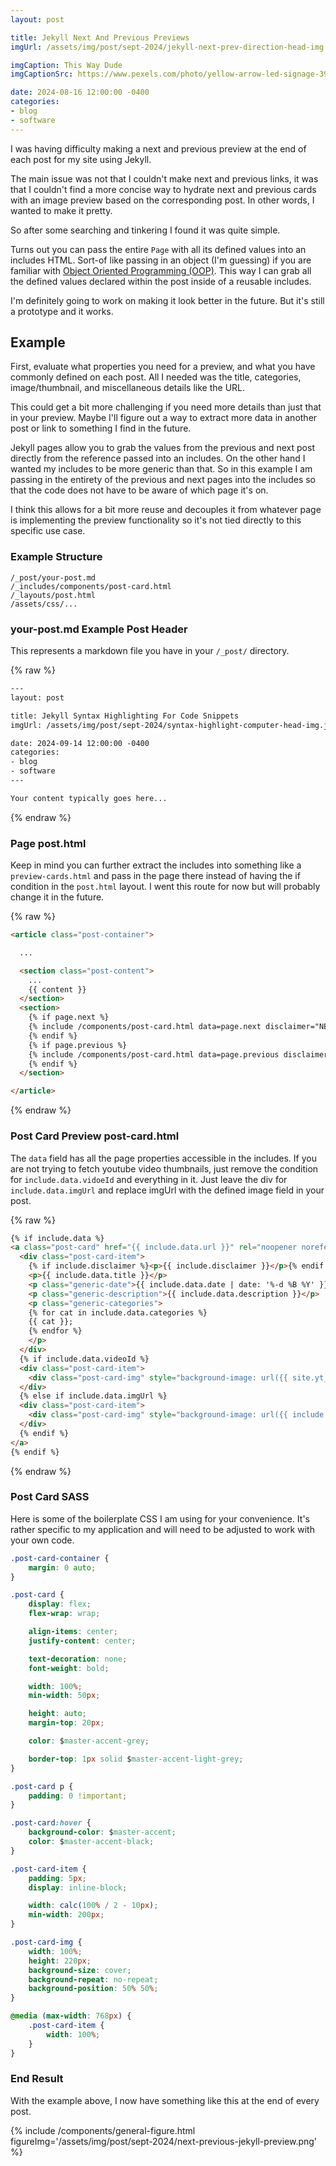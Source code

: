 ```yaml
---
layout: post

title: Jekyll Next And Previous Previews
imgUrl: /assets/img/post/sept-2024/jekyll-next-prev-direction-head-img.jpg

imgCaption: This Way Dude
imgCaptionSrc: https://www.pexels.com/photo/yellow-arrow-led-signage-394377/

date: 2024-08-16 12:00:00 -0400
categories:
- blog
- software
---
```


I was having difficulty making a next and previous preview at the end of each post for my site using Jekyll.

The main issue was not that I couldn't make next and previous links, it was that I couldn't find a more concise way to hydrate next and previous cards with an image preview based on the corresponding post. In other words, I wanted to make it pretty.

So after some searching and tinkering I found it was quite simple.

Turns out you can pass the entire `Page` with all its defined values into an includes HTML. Sort-of like passing in an object (I'm guessing) if you are familiar with [Object Oriented Programming (OOP)](https://en.wikipedia.org/wiki/Object-oriented_programming). This way I can grab all the defined values declared within the post inside of a reusable includes.

I'm definitely going to work on making it look better in the future. But it's still a prototype and it works.

## Example

First, evaluate what properties you need for a preview, and what you have commonly defined on each post. All I needed was the title, categories, image/thumbnail, and miscellaneous details like the URL.

This could get a bit more challenging if you need more details than just that in your preview. Maybe I'll figure out a way to extract more data in another post or link to something I find in the future.

Jekyll pages allow you to grab the values from the previous and next post directly from the reference passed into an includes. On the other hand I wanted my includes to be more generic than that. So in this example I am passing in the entirety of the previous and next pages into the includes so that the code does not have to be aware of which page it's on.

I think this allows for a bit more reuse and decouples it from whatever page is implementing the preview functionality so it's not tied directly to this specific use case.

### Example Structure

```
/_post/your-post.md
/_includes/components/post-card.html
/_layouts/post.html
/assets/css/...
```

### your-post.md Example Post Header

This represents a markdown file you have in your `/_post/` directory.

{% raw %}
```html
---
layout: post

title: Jekyll Syntax Highlighting For Code Snippets
imgUrl: /assets/img/post/sept-2024/syntax-highlight-computer-head-img.jpg

date: 2024-09-14 12:00:00 -0400
categories:
- blog
- software
---

Your content typically goes here...

```
{% endraw %}

### Page post.html

Keep in mind you can further extract the includes into something like a `preview-cards.html` and pass in the page there instead of having the if condition in the `post.html` layout. I went this route for now but will probably change it in the future.

{% raw %}
```html
<article class="post-container">

  ...

  <section class="post-content">
    ...
    {{ content }}
  </section>
  <section>
    {% if page.next %}
    {% include /components/post-card.html data=page.next disclaimer="NEXT" %}
    {% endif %}
    {% if page.previous %}
    {% include /components/post-card.html data=page.previous disclaimer="PREVIOUS" %}
    {% endif %}
  </section>

</article>
```
{% endraw %}

### Post Card Preview post-card.html

The `data` field has all the page properties accessible in the includes. If you are not trying to fetch youtube video thumbnails, just remove the condition for `include.data.vidoeId` and everything in it. Just leave the div for `include.data.imgUrl` and replace imgUrl with the defined image field in your post.

{% raw %}
```html
{% if include.data %}
<a class="post-card" href="{{ include.data.url }}" rel="noopener noreferrer" draggable="false">
  <div class="post-card-item">
	{% if include.disclaimer %}<p>{{ include.disclaimer }}</p>{% endif %}
	<p>{{ include.data.title }}</p>
	<p class="generic-date">{{ include.data.date | date: '%-d %B %Y' }}</p>
	<p class="generic-description">{{ include.data.description }}</p>
	<p class="generic-categories">
	{% for cat in include.data.categories %}
  	{{ cat }};
	{% endfor %}
	</p>
  </div>
  {% if include.data.videoId %}
  <div class="post-card-item">
	<div class="post-card-img" style="background-image: url({{ site.yt_img_url_base }}{{ include.data.videoId }}/0.jpg)"></div>
  </div>
  {% else if include.data.imgUrl %}
  <div class="post-card-item">
	<div class="post-card-img" style="background-image: url({{ include.data.imgUrl }})"></div>
  </div>
  {% endif %}
</a>
{% endif %}
```
{% endraw %}

### Post Card SASS

Here is some of the boilerplate CSS I am using for your convenience. It's rather specific to my application and will need to be adjusted to work with your own code.

```css
.post-card-container {
	margin: 0 auto;
}

.post-card {
	display: flex;
	flex-wrap: wrap;

	align-items: center;
	justify-content: center;

	text-decoration: none;
	font-weight: bold;

	width: 100%;
	min-width: 50px;

	height: auto;
	margin-top: 20px;

	color: $master-accent-grey;

	border-top: 1px solid $master-accent-light-grey;
}

.post-card p {
	padding: 0 !important;
}

.post-card:hover {
	background-color: $master-accent;
	color: $master-accent-black;
}

.post-card-item {
	padding: 5px;
	display: inline-block;

	width: calc(100% / 2 - 10px);
	min-width: 200px;
}

.post-card-img {
	width: 100%;
	height: 220px;
	background-size: cover;
	background-repeat: no-repeat;
	background-position: 50% 50%;
}

@media (max-width: 768px) {
	.post-card-item {
    	width: 100%;
	}
}
```

### End Result

With the example above, I now have something like this at the end of every post.

{% include /components/general-figure.html figureImg='/assets/img/post/sept-2024/next-previous-jekyll-preview.png' %}
